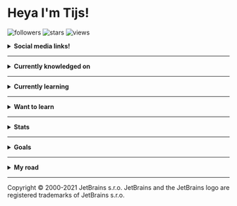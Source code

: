 # Heya I'm Tijs!

![followers](https://img.shields.io/github/followers/Tais993?style=social)
![stars](https://img.shields.io/github/stars/Tais993?style=social)
![views](https://komarev.com/ghpvc/?username=Tais993&color=blueviolet)


<details>
<summary>
  <b>Social media links!</b>
</summary>

_Click the icon to see my profile_

<a href="https://www.linkedin.com/in/tijs-beek-ab038217b/">
    <img src="https://img.shields.io/badge/-LinkedIn-0A66C2?style=flat-square&logo=LinkedIn&logoColor=white"  alt="LinkedIn logo"/>
</a>
<a href="https://www.twitch.tv/tais993">
    <img src="https://img.shields.io/badge/-Twitch-9146FF?style=flat-square&logo=Twitch&logoColor=white"  alt="Twitch logo"/>
</a>
<a href="https://gitlab.com/Tais993">
    <img src="https://img.shields.io/badge/-GitLab-FCA121?style=flat-square&logo=GitLab&logoColor=white"  alt="GitLab logo"/>
</a>
<a href="https://osu.ppy.sh/users/15423699">
    <img src="https://img.shields.io/badge/-osu-FF66AA?style=flat-square&logo=osu&logoColor=white"  alt="osu logo"/>
</a>
<a href="https://www.reddit.com/user/Tais993/">
    <img src="https://img.shields.io/badge/-Reddit-FF4500?style=flat-square&logo=Reddit&logoColor=white"  alt="Reddit logo"/>
</a>
<a href="https://steamcommunity.com/profiles/76561198420440611">
    <img src="https://img.shields.io/badge/-Steam-000000?style=flat-square&logo=Steam&logoColor=white"  alt="Steam logo"/>
</a>
<a href="https://open.spotify.com/user/21643mcitsztxmzie5jbge7ha">
    <img src="https://img.shields.io/badge/-Spotify-1DB954?style=flat-square&logo=Spotify&logoColor=white"  alt="Spotify logo"/>
</a>
<a href="https://www.youtube.com/channel/UCqUpCVeq95W_bzD72Vmtnlw">
    <img src="https://img.shields.io/badge/-YouTube-FF0000?style=flat-square&logo=YouTube&logoColor=white"  alt="YouTube logo"/>
</a>
<a href="https://music.youtube.com/channel/UCqUpCVeq95W_bzD72Vmtnlw">
    <img src="https://img.shields.io/badge/-YouTube%20Music-FF0000?style=flat-square&logo=YouTubeMusic&logoColor=white"  alt="YouTube Music logo"/>
</a>
<a href="https://www.instagram.com/tijsbeek_nl/">
    <img src="https://img.shields.io/badge/-Instagram-E4405F?style=flat-square&logo=Instagram&logoColor=white"  alt="Instagram logo"/>
</a>
<a>
    <img src="https://img.shields.io/badge/-Tijs%230002-5865F2?style=flat-square&logo=Discord&logoColor=white"  alt="Discord logo and username (Tais993)"/>
</a>

</details>

---

<details>
<summary>
  <b>Currently knowledged on</b>
</summary>

### Languages

#### Programming languages

![Java](http://img.shields.io/badge/-Java-007396?style=flat-square&logo=java&logoColor=white)
![C#](http://img.shields.io/badge/-C%23-239120?style=flat-square&logo=csharp&logoColor=white)
![JavaScript](https://img.shields.io/badge/-JavaScript-F7DF1E?style=flat-square&logo=javascript&logoColor=white)

#### Other languages

![Html](http://img.shields.io/badge/-Html-E34F26?style=flat-square&logo=html5&logoColor=white)
![Css](http://img.shields.io/badge/-Css-1572B6?style=flat-square&logo=css3&logoColor=white)

### Frameworks

![C#](http://img.shields.io/badge/-WPF-239120?style=flat-square&logo=csharp&logoColor=white)

### Databases

![MongoDb](http://img.shields.io/badge/-MongoDb-47A248?style=flat-square&logo=mongodb&logoColor=white)

### Build tools

![Gradle](http://img.shields.io/badge/-Gradle-02303A?style=flat-square&logo=gradle&logoColor=white)
![Maven](http://img.shields.io/badge/-Apache%20Maven-C71A36?style=flat-square&logo=apachemaven&logoColor=white)

### IDEs and text editors

![IntelliJ IDEA](http://img.shields.io/badge/-IntelliJ%20IDEA-000000?style=flat-square&logo=intellijidea&logoColor=white)
![Rider](http://img.shields.io/badge/-Rider-000000?style=flat-square&logo=Rider&logoColor=white)
![Phpstorm](http://img.shields.io/badge/-Phpstorm-000000?style=flat-square&logo=Phpstorm&logoColor=white)
![Visual Studio](https://img.shields.io/badge/-Visual%20Studio-5C2D91?style=flat-square&logo=visualstudio&logoColor=white)
![VS Code](http://img.shields.io/badge/-VS%20Code-007ACC?style=flat-square&logo=visualstudiocode&logoColor=white)

</details>

---

<details>
<summary>
  <b>Currently learning</b>
</summary>

![Git](http://img.shields.io/badge/-Git-F05032?style=flat-square&logo=git&logoColor=white)
![Php](http://img.shields.io/badge/-Php-777BB4?style=flat-square&logo=php&logoColor=white)
![Typescript](http://img.shields.io/badge/-Typescript-3178C6?style=flat-square&logo=typescript&logoColor=white)
  
</details>

---

<details>
<summary>
  <b>Want to learn</b>
</summary>

![Kotlin](http://img.shields.io/badge/-Kotlin-7F52FF?style=flat-square&logo=kotlin&logoColor=white)
![Rust](http://img.shields.io/badge/-Rust-000000?style=flat-square&logo=Rust&logoColor=white)
![Spring](http://img.shields.io/badge/-Spring-6DB33F?style=flat-square&logo=spring&logoColor=white)
![Springboot](http://img.shields.io/badge/-Springboot-6DB33F?style=flat-square&logo=springboot&logoColor=white)
![ReactiveX](http://img.shields.io/badge/-Reactive%20X%20Java%20implementation-B7178C?style=flat-square&logo=reactivex&logoColor=white)
![Laravel](http://img.shields.io/badge/-Laravel-FF2D20?style=flat-square&logo=laravel&logoColor=white)
![Redis](http://img.shields.io/badge/-Redis-DC382D?style=flat-square&logo=redis&logoColor=white)
![GitLab](http://img.shields.io/badge/-GitLab-FCA121?style=flat-square&logo=gitlab&logoColor=white)
![Maven](http://img.shields.io/badge/-Maven-C71A36?style=flat-square&logo=apachemaven&logoColor=white)

</details>

---

<details>
<summary>
  <b>Stats</b>
</summary>

<div>

<span><img width="400px" height="158px" src="https://github-readme-stats.vercel.app/api?username=tais993&theme=github_dark&show_icons=true" alt="Stats Tais993 on Github" /></span>
<span><img width="260px" height="158px" src="https://github-readme-stats.vercel.app/api/top-langs/?username=tais993&theme=github_dark&langs_count=10" alt="Most used languages Tais993 on Github" /></span>
</div>

### Including private contributions

<div>

<p><img src="https://github-readme-streak-stats.herokuapp.com/?user=tais993&theme=dark" alt="tais993" /></p>
<span><img width="400px" height="158px" src="https://github-readme-stats.vercel.app/api?username=tais993&theme=github_dark&show_icons=true&count_private=true"  alt="GitHub Stats including all private contributions"/></span>
</div>

</details>

---

<details>
<summary>
  <b>Goals</b>
</summary>

### 2021

- [x] Reworking my [osu-api-wrapper](https://github.com/Tais993/OsuApiV1Wrapper) _(started on this, current source
  on [a new repository](https://github.com/Tais993/Java-OsuApiV1))_
- [x] Contribute to the [TJ-Bot](https://github.com/Together-Java/TJ-Bot)
- [x] Contribute to [JDA](https://github.com/DV8FromTheWorld/JDA)
- [x] Finish my [Veel plezier app](https://github.com/Tais993/VeelPlezier) (school project)
- [ ] Create an advanced HTML validator, which also checks all HTML elements, and their tags and such (started on [this](https://github.com/Tais993/HTML-CSS-Validator), but I stopped since I don't learn enough from it)

### 2022

- [x] Contribute to the [TJ-Bot](https://github.com/Together-Java/TJ-Bot)
- [ ] Finish my [osu-api-wrapper](https://github.com/Tais993/Java-OsuApiV1) rework
- [ ] Create a new Discord bot using [JDA](https://github.com/DV8FromTheWorld/JDA) <b>this is WIP</b>
- [ ] Get a LinkedIn certification for Java and Git
- [x] Write an short article about async programming, see [here](https://tais993.github.io/Async-programming/)
- [ ] Study some algorithms

  
### Undefined:
  
- [ ] Try mixins
- [ ] OpenGL
  
  
</details>

---

<details>
<summary>
  <b>My road</b>
</summary>

It all started somewhere, I didn't magically get to this level. \
So well, the road I took to get to the level I currently am on:

<br />

#### Project 1; Search things

This project generates a link for the requested search engine, based on what you searched.

A small project, but a big footprint for me. \
Back then switch expressions didn't exist, unfortunately. \
If they did exist, the switch would've been _a lot more_ readable.
<div>
    <a href="https://github.com/Tais993/SearchThings/">
    <img src="https://github-readme-stats.vercel.app/api/pin/?username=Tais993&theme=github_dark&repo=SearchThings"  
        alt="First project; info about search things"/>
  </a>
</div>

<br />

#### Project 2; (object-oriented) Coffee Machine

My first OOP project, it helped me a lot. This project comes
from [JetBrains academy](https://www.jetbrains.com/academy/). \
You can find the exact project [here](https://hyperskill.org/projects/33?track=17).

By making usage of a class named “Coffee", other classes could extend this and set the variables. \
An (first) OOP project to be proud of, I would say.

<div>
    <a href="https://github.com/Tais993/CoffeeMachine/">
    <img src="https://github-readme-stats.vercel.app/api/pin/?username=Tais993&theme=github_dark&repo=CoffeeMachine"  
        alt="Second project; info about coffee machine"/>
  </a>
</div>

<br />

#### Project 3; Minecraft mod: "Torchcraftexcel mod".

A friend came to me, he plays a Minecraft prison server. \
He wants to know how much money his inventory would make him when he'd sell everything.

Or well, that was the original request. \
In the end, I added more;

- possibility to include chests (opening the same chest multiple times still only adds it once)
- loading items their worth from a csv file
- export current inventory into csv file
- some more settings

My first "big" project, so yeah that explains the code's quality.

I'd love to remake it, a fun project.

<div>
    <a href="https://github.com/Tais993/TorchCraftExcelMod/">
    <img src="https://github-readme-stats.vercel.app/api/pin/?username=Tais993&theme=github_dark&repo=TorchCraftExcelMod"
      alt="Third project; info about torchcraftexcelmod"/>
  </a>
</div>

<br />

#### Project 4; Discord bot: "TaisDiscordBot"

One of the many bigger projects to come, this required actual designing. \
Creating a command handler, and more.

I ended up with a decently big bot, music commands, and a lot more.

One of the items on my to-do list for 2022, discord bot! I'd love to make one again.

<div>
    <a href="https://github.com/Tais993/taisdiscordbot">
    <img src="https://github-readme-stats.vercel.app/api/pin/?username=Tais993&theme=github_dark&repo=taisdiscordbot"  
        alt="Fourth project; info about taisdiscordbot"/>
  </a>
</div>

<br />

#### Project 5; OsuApiWrapper

**Note, this project is getting revamped**

Well, I created a wrapper around the osu-api. \
My original intention was to create 1 library for both osu's v1 and v2 API. \
I changed plans, this project will only become v1 and v2 will become a second project.

Version 2 of the osu api makes usage of oath, causing me to stop 8 months ago, couldn't get it working.

After the rework I'll make usage of [Reactor's reactive streams](https://www.reactive-streams.org/)
and [records](https://www.baeldung.com/java-record-keyword). \
Yes the project will become Java 17, I love new technologies. :p


<div>
    <a href="https://github.com/Tais993/OsuApiV1Wrapper">
    <img src="https://github-readme-stats.vercel.app/api/pin/?username=Tais993&theme=github_dark&repo=OsuApiV1Wrapper"  
        alt="Fourth project; info about taisdiscordbot"/>
  </a>
</div>
</details>

-----

Copyright © 2000-2021 JetBrains s.r.o. JetBrains and the JetBrains logo are registered trademarks of JetBrains s.r.o.
